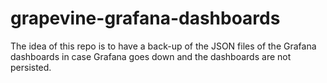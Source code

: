 # grapevine-grafana-dashboards

The idea of this repo is to have a back-up of the JSON files of the Grafana dashboards in case Grafana goes down and the dashboards are not persisted. 
